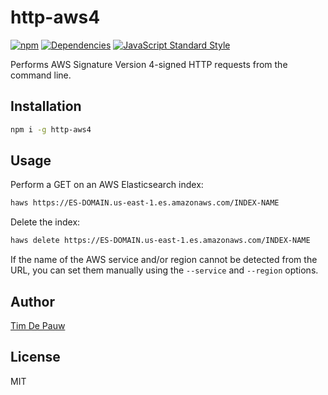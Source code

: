 # http-aws4

[![npm](https://img.shields.io/npm/v/http-aws4.svg)](https://www.npmjs.com/package/http-aws4) [![Dependencies](https://img.shields.io/david/timdp/http-aws4.svg)](https://david-dm.org/timdp/http-aws4) [![JavaScript Standard Style](https://img.shields.io/badge/code%20style-standard-brightgreen.svg)](http://standardjs.com/)

Performs AWS Signature Version 4-signed HTTP requests from the command line.

## Installation

```bash
npm i -g http-aws4
```

## Usage

Perform a GET on an AWS Elasticsearch index:

```bash
haws https://ES-DOMAIN.us-east-1.es.amazonaws.com/INDEX-NAME
```

Delete the index:

```bash
haws delete https://ES-DOMAIN.us-east-1.es.amazonaws.com/INDEX-NAME
```

If the name of the AWS service and/or region cannot be detected from the URL,
you can set them manually using the `--service` and `--region` options.

## Author

[Tim De Pauw](https://github.com/timdp)

## License

MIT

